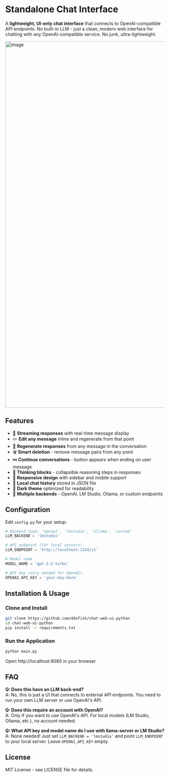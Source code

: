 # Standalone Chat Interface

A **lightweight, UI-only chat interface** that connects to OpenAI-compatible API endpoints. No built-in LLM - just a clean, modern web interface for chatting with any OpenAI-compatible service. No junk, ultra-lightweight.

<img width="1736" height="1154" alt="image" src="https://github.com/user-attachments/assets/971383f4-bb10-4d6b-8206-048a013a6583" />


## Features

- 🚀 **Streaming responses** with real-time message display
- ✏️ **Edit any message** inline and regenerate from that point
- 🔄 **Regenerate responses** from any message in the conversation
- 🗑️ **Smart deletion** - remove message pairs from any point
- ⏭️ **Continue conversations** - button appears when ending on user message
- 🧠 **Thinking blocks** - collapsible reasoning steps in responses
- 📱 **Responsive design** with sidebar and mobile support
- 💾 **Local chat history** stored in JSON file
- 🎨 **Dark theme** optimized for readability
- 🔧 **Multiple backends** - OpenAI, LM Studio, Ollama, or custom endpoints

## Configuration

Edit `config.py` for your setup:

```python
# Backend type: 'openai', 'lmstudio', 'ollama', 'custom'
LLM_BACKEND = 'lmstudio'

# API endpoint (for local servers)
LLM_ENDPOINT = 'http://localhost:1234/v1'

# Model name
MODEL_NAME = 'gpt-3.5-turbo'

# API key (only needed for OpenAI)
OPENAI_API_KEY = 'your-key-here'
```

## Installation & Usage

### Clone and Install
```bash
git clone https://github.com/ddxfish/chat-web-ui-python
cd chat-web-ui-python
pip install -r requirements.txt
```

### Run the Application
```bash
python main.py
```

Open http://localhost:8080 in your browser.

## FAQ

**Q: Does this have an LLM back-end?**  
A: No, this is just a UI that connects to external API endpoints. You need to run your own LLM server or use OpenAI's API.

**Q: Does this require an account with OpenAI?**  
A: Only if you want to use OpenAI's API. For local models (LM Studio, Ollama, etc.), no account needed.

**Q: What API key and model name do I use with llama-server or LM Studio?**  
A: None needed! Just set `LLM_BACKEND = 'lmstudio'` and point `LLM_ENDPOINT` to your local server. Leave `OPENAI_API_KEY` empty.

## License

MIT License - see LICENSE file for details.

